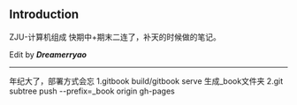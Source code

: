 ## Introduction


ZJU-计算机组成
快期中+期末二连了，补天的时候做的笔记。

Edit by ***Dreamerryao***

----------------------------
年纪大了，部署方式会忘
1.gitbook build/gitbook serve 生成_book文件夹
2.git subtree push --prefix=_book origin gh-pages

